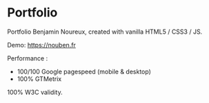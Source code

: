 # Portfolio

Portfolio Benjamin Noureux, created with vanilla HTML5 / CSS3 / JS.

Demo: https://nouben.fr

Performance :
- 100/100 Google pagespeed (mobile & desktop)
- 100% GTMetrix

100% W3C validity.


